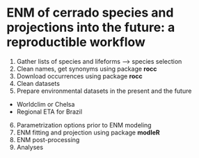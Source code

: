 # ENM of cerrado species and projections into the future: a reproductible workflow

1. Gather lists of species and lifeforms --> species selection
2. Clean names, get synonyms using package **rocc**
3. Download occurrences using package **rocc**
4. Clean datasets
5. Prepare environmental datasets in the present and the future
  + Worldclim or Chelsa
  + Regional ETA for Brazil
6. Parametrization options prior to ENM modeling
7. ENM fitting and projection using package **modleR**
8. ENM post-processing
9. Analyses


